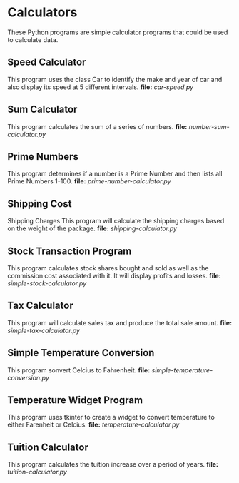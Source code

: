 # Calculators

These Python programs are simple calculator programs that could be used to calculate data.
<br />

## Speed Calculator
This program uses the class Car to identify the make and year of car and also display its speed at 5 different intervals. 
**file:** *car-speed.py*

## Sum Calculator
This program calculates the sum of a series of numbers.
**file:** *number-sum-calculator.py*

## Prime Numbers
This program determines if a number is a Prime Number and then lists all Prime Numbers 1-100.
**file:** *prime-number-calculator.py*

## Shipping Cost
Shipping Charges This program will calculate the shipping charges based on the weight of the package.
**file:** *shipping-calculator.py*

## Stock Transaction Program
This program calculates stock shares bought and sold as well as the commission cost associated with it.  It will display profits and losses.
**file:** *simple-stock-calculator.py*

## Tax Calculator
This program will calculate sales tax and produce the total sale amount.
**file:** *simple-tax-calculator.py*

## Simple Temperature Conversion
This program sonvert Celcius to Fahrenheit.
**file:** *simple-temperature-conversion.py*

## Temperature Widget Program
This program uses tkinter to create a widget to convert temperature to either Farenheit or Celcius.
**file:** *temperature-calculator.py*

## Tuition Calculator
This program calculates the tuition increase over a period of years.
**file:** *tuition-calculator.py*
